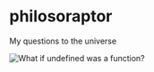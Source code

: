 # philosoraptor
My questions to the universe

![What if undefined was a function?](https://user-images.githubusercontent.com/2929442/36349576-56191640-149b-11e8-82e9-52c229a9384e.png)
